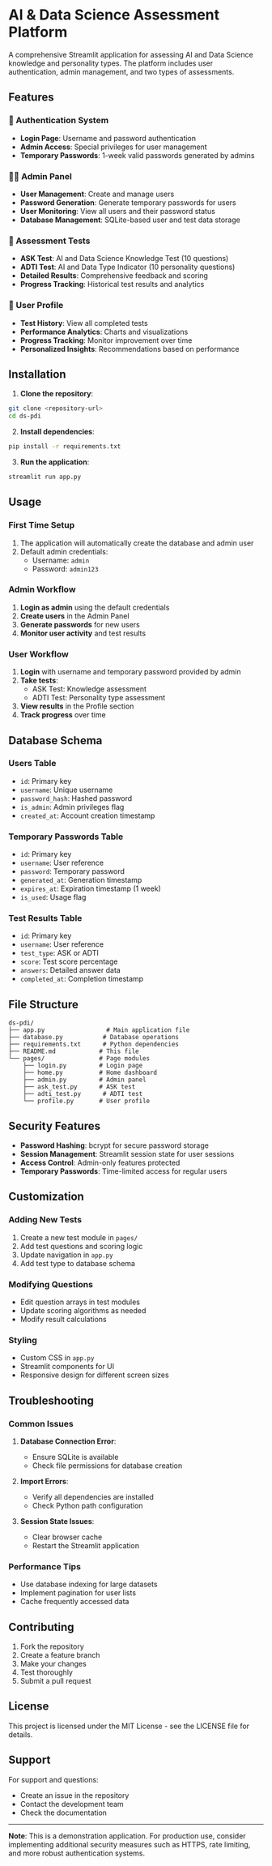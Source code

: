 # AI & Data Science Assessment Platform

A comprehensive Streamlit application for assessing AI and Data Science knowledge and personality types. The platform includes user authentication, admin management, and two types of assessments.

## Features

### 🔐 Authentication System
- **Login Page**: Username and password authentication
- **Admin Access**: Special privileges for user management
- **Temporary Passwords**: 1-week valid passwords generated by admins

### 👨‍💼 Admin Panel
- **User Management**: Create and manage users
- **Password Generation**: Generate temporary passwords for users
- **User Monitoring**: View all users and their password status
- **Database Management**: SQLite-based user and test data storage

### 🧠 Assessment Tests
- **ASK Test**: AI and Data Science Knowledge Test (10 questions)
- **ADTI Test**: AI and Data Type Indicator (10 personality questions)
- **Detailed Results**: Comprehensive feedback and scoring
- **Progress Tracking**: Historical test results and analytics

### 👤 User Profile
- **Test History**: View all completed tests
- **Performance Analytics**: Charts and visualizations
- **Progress Tracking**: Monitor improvement over time
- **Personalized Insights**: Recommendations based on performance

## Installation

1. **Clone the repository**:
```bash
git clone <repository-url>
cd ds-pdi
```

2. **Install dependencies**:
```bash
pip install -r requirements.txt
```

3. **Run the application**:
```bash
streamlit run app.py
```

## Usage

### First Time Setup
1. The application will automatically create the database and admin user
2. Default admin credentials:
   - Username: `admin`
   - Password: `admin123`

### Admin Workflow
1. **Login as admin** using the default credentials
2. **Create users** in the Admin Panel
3. **Generate passwords** for new users
4. **Monitor user activity** and test results

### User Workflow
1. **Login** with username and temporary password provided by admin
2. **Take tests**:
   - ASK Test: Knowledge assessment
   - ADTI Test: Personality type assessment
3. **View results** in the Profile section
4. **Track progress** over time

## Database Schema

### Users Table
- `id`: Primary key
- `username`: Unique username
- `password_hash`: Hashed password
- `is_admin`: Admin privileges flag
- `created_at`: Account creation timestamp

### Temporary Passwords Table
- `id`: Primary key
- `username`: User reference
- `password`: Temporary password
- `generated_at`: Generation timestamp
- `expires_at`: Expiration timestamp (1 week)
- `is_used`: Usage flag

### Test Results Table
- `id`: Primary key
- `username`: User reference
- `test_type`: ASK or ADTI
- `score`: Test score percentage
- `answers`: Detailed answer data
- `completed_at`: Completion timestamp

## File Structure

```
ds-pdi/
├── app.py                 # Main application file
├── database.py           # Database operations
├── requirements.txt      # Python dependencies
├── README.md            # This file
└── pages/               # Page modules
    ├── login.py         # Login page
    ├── home.py          # Home dashboard
    ├── admin.py         # Admin panel
    ├── ask_test.py      # ASK test
    ├── adti_test.py      # ADTI test
    └── profile.py       # User profile
```

## Security Features

- **Password Hashing**: bcrypt for secure password storage
- **Session Management**: Streamlit session state for user sessions
- **Access Control**: Admin-only features protected
- **Temporary Passwords**: Time-limited access for regular users

## Customization

### Adding New Tests
1. Create a new test module in `pages/`
2. Add test questions and scoring logic
3. Update navigation in `app.py`
4. Add test type to database schema

### Modifying Questions
- Edit question arrays in test modules
- Update scoring algorithms as needed
- Modify result calculations

### Styling
- Custom CSS in `app.py`
- Streamlit components for UI
- Responsive design for different screen sizes

## Troubleshooting

### Common Issues

1. **Database Connection Error**:
   - Ensure SQLite is available
   - Check file permissions for database creation

2. **Import Errors**:
   - Verify all dependencies are installed
   - Check Python path configuration

3. **Session State Issues**:
   - Clear browser cache
   - Restart the Streamlit application

### Performance Tips

- Use database indexing for large datasets
- Implement pagination for user lists
- Cache frequently accessed data

## Contributing

1. Fork the repository
2. Create a feature branch
3. Make your changes
4. Test thoroughly
5. Submit a pull request

## License

This project is licensed under the MIT License - see the LICENSE file for details.

## Support

For support and questions:
- Create an issue in the repository
- Contact the development team
- Check the documentation

---

**Note**: This is a demonstration application. For production use, consider implementing additional security measures such as HTTPS, rate limiting, and more robust authentication systems.
